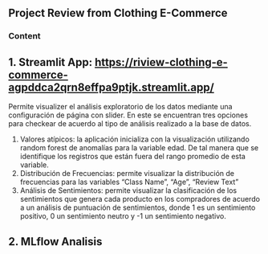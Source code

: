 ## Project Review from Clothing E-Commerce

### Content
## 1. Streamlit App: https://riview-clothing-e-commerce-agpddca2qrn8effpa9ptjk.streamlit.app/

Permite visualizer el análisis exploratorio de los datos mediante una configuración de página con slider. En este se encuentran tres opciones para checkear de acuerdo al tipo de análisis realizado a la base de datos.

1.	Valores atípicos: la aplicación inicializa con la visualización utilizando random forest de anomalías para la variable edad. De tal manera que se identifique los registros que están fuera del rango promedio de esta variable.
2.	Distribución de Frecuencias: permite visualizar la distribución de frecuencias para las variables “Class Name”, “Age”, “Review Text”
3.	Análisis de Sentimientos: permite visualizar la clasificación de los sentimientos que genera cada producto en los compradores de acuerdo a un análisis de puntuación de sentimientos, donde 1 es un sentimiento positivo, 0 un sentimiento neutro y -1 un sentimiento negativo.

## 2. MLflow Analisis